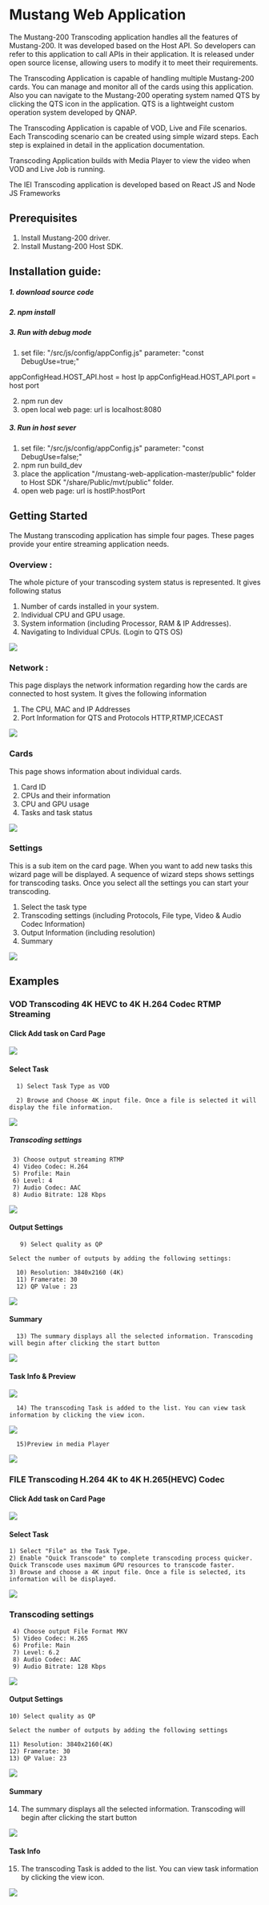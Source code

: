 # Mustang Web Application

The Mustang-200 Transcoding application handles all the features of Mustang-200. It was developed based on the Host API. So developers can refer to this application to call APIs
in their application. It is released under open source license, allowing users to modify it to meet their requirements.

The Transcoding Application is capable of handling multiple Mustang-200 cards. You can manage and monitor all of the cards using this application. Also you can navigate to the
Mustang-200 operating system named QTS by clicking the QTS icon in the application. QTS is a lightweight custom operation system developed by QNAP. 

The Transcoding Application is capable of VOD, Live and File scenarios. Each Transcoding scenario can be created using simple wizard steps. Each step is explained in detail 
in the application documentation.

Transcoding Application builds with Media Player to view the video when VOD and Live Job is running.

The IEI Transcoding application is developed based on React JS and Node JS Frameworks 


## Prerequisites

1. Install Mustang-200 driver.
2. Install Mustang-200 Host SDK.
   
## Installation guide:

##### 1. download source code
##### 2. npm install

##### 3. Run with debug mode
1.	set file: "/src/js/config/appConfig.js" parameter: "const DebugUse=true;"
 
   appConfigHead.HOST_API.host = host Ip 
   appConfigHead.HOST_API.port = host port

2.	npm run dev
3.	open local web page: url is localhost:8080

##### 3. Run in host sever
1. set file: "/src/js/config/appConfig.js" parameter: "const DebugUse=false;"
2. npm run build_dev
3. place the application "/mustang-web-application-master/public" folder to  Host SDK "/share/Public/mvt/public" folder. 
4. open web page: url is hostIP:hostPort

## Getting Started

The Mustang transcoding application has simple four pages. These pages provide your entire streaming application needs.

### Overview : 
  
 The whole picture of your transcoding system status is represented. It gives following status
1. Number of cards installed in your system.
2. Individual CPU and GPU usage.
3. System information (including Processor, RAM & IP Addresses).
4. Navigating to Individual CPUs. (Login to QTS OS)

![](https://github.com/IEI-dev/Mustang-Video-Transcode-Web-Application/blob/master/src/readme_img/Overview.jpg)

### Network :
   
This page displays the network information regarding how the cards are connected to host system. It gives the following information
1. The CPU, MAC and IP Addresses
2. Port Information for QTS and Protocols HTTP,RTMP,ICECAST  

![](https://github.com/IEI-dev/Mustang-Video-Transcode-Web-Application/blob/master/src/readme_img/network.jpg)

### Cards
 
 This page shows information about individual cards.
1. Card ID
2. CPUs and their information
3. CPU and GPU usage
4. Tasks and task status

![](https://github.com/IEI-dev/Mustang-Video-Transcode-Web-Application/blob/master/src/readme_img/Card.jpg)

### Settings
 
This is a sub item on the card page. When you want to add new tasks this wizard page will be displayed. A sequence of wizard steps shows settings for transcoding tasks. Once you select all the settings you can start your transcoding.
1. Select the task type
2. Transcoding settings (including Protocols, File type, Video & Audio Codec Information)
3. Output Information (including resolution)
4. Summary
   
![](https://github.com/IEI-dev/Mustang-Video-Transcode-Web-Application/blob/master/src/readme_img/settings.jpg)

## Examples
 
### VOD Transcoding 4K HEVC   to 4K H.264 Codec RTMP Streaming 
 
#### Click Add task on Card Page
     
![](https://github.com/IEI-dev/Mustang-Video-Transcode-Web-Application/blob/master/src/readme_img/Ex1_1.jpg)
     
#### Select Task  
    
      1) Select Task Type as VOD

      2) Browse and Choose 4K input file. Once a file is selected it will display the file information.
      
![](https://github.com/IEI-dev/Mustang-Video-Transcode-Web-Application/blob/master/src/readme_img/Ex1_2.jpg)
 
##### Transcoding settings
    
     3) Choose output streaming RTMP
     4) Video Codec: H.264 
     5) Profile: Main  
     6) Level: 4
     7) Audio Codec: AAC 
     8) Audio Bitrate: 128 Kbps
 
![](https://github.com/IEI-dev/Mustang-Video-Transcode-Web-Application/blob/master/src/readme_img/Ex1_3.jpg)

#### Output Settings

       9) Select quality as QP  
          
    Select the number of outputs by adding the following settings:
                
      10) Resolution: 3840x2160 (4K) 
      11) Framerate: 30 
      12) QP Value : 23
        
![](https://github.com/IEI-dev/Mustang-Video-Transcode-Web-Application/blob/master/src/readme_img/Ex1_4.jpg)

#### Summary

      13) The summary displays all the selected information. Transcoding will begin after clicking the start button
    
![](https://github.com/IEI-dev/Mustang-Video-Transcode-Web-Application/blob/master/src/readme_img/Ex1_5.jpg)
    
#### Task Info & Preview

![](https://github.com/IEI-dev/Mustang-Video-Transcode-Web-Application/blob/master/src/readme_img/Ex1_6.jpg)
    
      14) The transcoding Task is added to the list. You can view task information by clicking the view icon. 
    
![](https://github.com/IEI-dev/Mustang-Video-Transcode-Web-Application/blob/master/src/readme_img/Ex1_7.jpg)
    
      15)Preview in media Player
    
![](https://github.com/IEI-dev/Mustang-Video-Transcode-Web-Application/blob/master/src/readme_img/Ext1_8.jpg)
       

###  FILE Transcoding H.264 4K to 4K H.265(HEVC) Codec       
    
#### Click Add task on Card Page
     
![](https://github.com/IEI-dev/Mustang-Video-Transcode-Web-Application/blob/master/src/readme_img/Ex2_1.jpg)

#### Select Task  
    
    1) Select "File" as the Task Type.
    2) Enable "Quick Transcode" to complete transcoding process quicker. Quick Transcode uses maximum GPU resources to transcode faster.  
    3) Browse and choose a 4K input file. Once a file is selected, its information will be displayed.

![](https://github.com/IEI-dev/Mustang-Video-Transcode-Web-Application/blob/master/src/readme_img/Ex2_2.jpg)

### Transcoding settings

     4) Choose output File Format MKV
     5) Video Codec: H.265 
     6) Profile: Main  
     7) Level: 6.2
     8) Audio Codec: AAC 
     9) Audio Bitrate: 128 Kbps
 
![](https://github.com/IEI-dev/Mustang-Video-Transcode-Web-Application/blob/master/src/readme_img/Ex2_3.jpg)
   
   
#### Output Settings

    10) Select quality as QP 
          
    Select the number of outputs by adding the following settings
            
    11) Resolution: 3840x2160(4K) 
    12) Framerate: 30 
    13) QP Value: 23
        
![](https://github.com/IEI-dev/Mustang-Video-Transcode-Web-Application/blob/master/src/readme_img/Ex2_4.jpg)
    
#### Summary

   14)  The summary displays all the selected information. Transcoding will begin after clicking the start button
    
![](https://github.com/IEI-dev/Mustang-Video-Transcode-Web-Application/blob/master/src/readme_img/Ex2_5.jpg)
    
#### Task Info 

      
   15) The transcoding Task is added to the list. You can view task information by clicking the view icon. 
    
![](https://github.com/IEI-dev/Mustang-Video-Transcode-Web-Application/blob/master/src/readme_img/Ex2_6.jpg)